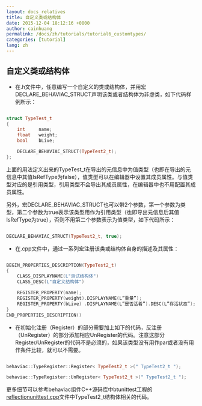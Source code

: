```yaml
---
layout: docs_relatives
title: 自定义类或结构体
date: 2015-12-04 18:12:16 +0800
author: cainhuang
permalink: /docs/zh/tutorials/tutorial6_customtypes/
categories: [tutorial]
lang: zh
---
```


## 自定义类或结构体
- 在.h文件中，任意编写一个自定义的类或结构体，并用宏DECLARE_BEHAVIAC_STRUCT声明该类或者结构体为非虚类，如下代码样例所示：


```cpp

struct TypeTest_t
{
	int		name;
	float	weight;
	bool	bLive;

	DECLARE_BEHAVIAC_STRUCT(TypeTest2_t);
};

```

上面的用法定义出来的TypeTest_t在导出的元信息中为值类型（也即在导出的元信息中其值IsRefType为false），值类型可以在编辑器中设置其成员属性。与值类型对应的是引用类型，引用类型不会导出其成员属性，在编辑器中也不用配置其成员属性。

另外，宏DECLARE_BEHAVIAC_STRUCT也可以带2个参数，第一个参数为类型，第二个参数为true表示该类型用作为引用类型（也即导出元信息后其值IsRefType为true），否则不用第二个参数表示为值类型，如下代码所示：


```cpp

DECLARE_BEHAVIAC_STRUCT(TypeTest2_t, true);

```

- 在.cpp文件中，通过一系列宏注册该类或结构体自身的描述及其属性：


```cpp

BEGIN_PROPERTIES_DESCRIPTION(TypeTest2_t)
{
	CLASS_DISPLAYNAME(L"测试结构体")
	CLASS_DESC(L"自定义结构体")

	REGISTER_PROPERTY(name);
	REGISTER_PROPERTY(weight).DISPLAYNAME(L”重量”);
	REGISTER_PROPERTY(bLive) .DISPLAYNAME(L”是否活着”).DESC(L”存活状态”);
}
END_PROPERTIES_DESCRIPTION()

```

- 在初始化注册（Register）的部分需要加上如下的代码，反注册（UnRegister）的部分添加相应UnRegister的代码。注意这部分Register/UnRegister的代码不是必须的，如果该类型没有用作par或者没有用作条件比较，就可以不需要。


```cpp

behaviac::TypeRegister::Register< TypeTest2_t >(" TypeTest2_t ");

behaviac::TypeRegister::UnRegister< TypeTest2_t >(" TypeTest2_t ");

```

更多细节可以参考behaviac组件C++源码库中btunittest工程的[reflectionunittest.cpp]({{site.repository}}/blob/master/test/btunittest/Others/reflectionunittest.cpp)文件中TypeTest2_t结构体相关的代码。
